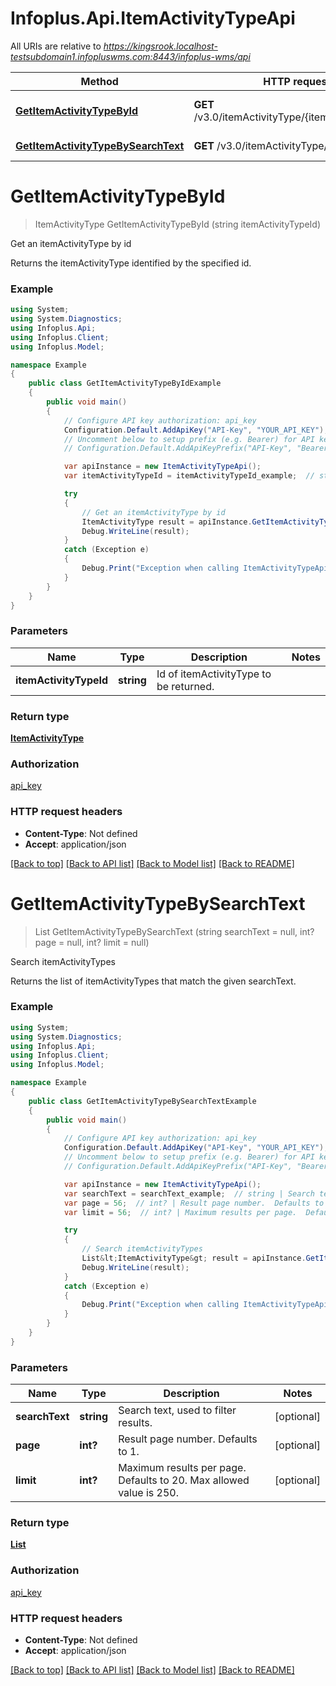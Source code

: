 # Infoplus.Api.ItemActivityTypeApi

All URIs are relative to *https://kingsrook.localhost-testsubdomain1.infopluswms.com:8443/infoplus-wms/api*

Method | HTTP request | Description
------------- | ------------- | -------------
[**GetItemActivityTypeById**](ItemActivityTypeApi.md#getitemactivitytypebyid) | **GET** /v3.0/itemActivityType/{itemActivityTypeId} | Get an itemActivityType by id
[**GetItemActivityTypeBySearchText**](ItemActivityTypeApi.md#getitemactivitytypebysearchtext) | **GET** /v3.0/itemActivityType/search | Search itemActivityTypes


<a name="getitemactivitytypebyid"></a>
# **GetItemActivityTypeById**
> ItemActivityType GetItemActivityTypeById (string itemActivityTypeId)

Get an itemActivityType by id

Returns the itemActivityType identified by the specified id.

### Example
```csharp
using System;
using System.Diagnostics;
using Infoplus.Api;
using Infoplus.Client;
using Infoplus.Model;

namespace Example
{
    public class GetItemActivityTypeByIdExample
    {
        public void main()
        {
            // Configure API key authorization: api_key
            Configuration.Default.AddApiKey("API-Key", "YOUR_API_KEY");
            // Uncomment below to setup prefix (e.g. Bearer) for API key, if needed
            // Configuration.Default.AddApiKeyPrefix("API-Key", "Bearer");

            var apiInstance = new ItemActivityTypeApi();
            var itemActivityTypeId = itemActivityTypeId_example;  // string | Id of itemActivityType to be returned.

            try
            {
                // Get an itemActivityType by id
                ItemActivityType result = apiInstance.GetItemActivityTypeById(itemActivityTypeId);
                Debug.WriteLine(result);
            }
            catch (Exception e)
            {
                Debug.Print("Exception when calling ItemActivityTypeApi.GetItemActivityTypeById: " + e.Message );
            }
        }
    }
}
```

### Parameters

Name | Type | Description  | Notes
------------- | ------------- | ------------- | -------------
 **itemActivityTypeId** | **string**| Id of itemActivityType to be returned. | 

### Return type

[**ItemActivityType**](ItemActivityType.md)

### Authorization

[api_key](../README.md#api_key)

### HTTP request headers

 - **Content-Type**: Not defined
 - **Accept**: application/json

[[Back to top]](#) [[Back to API list]](../README.md#documentation-for-api-endpoints) [[Back to Model list]](../README.md#documentation-for-models) [[Back to README]](../README.md)

<a name="getitemactivitytypebysearchtext"></a>
# **GetItemActivityTypeBySearchText**
> List<ItemActivityType> GetItemActivityTypeBySearchText (string searchText = null, int? page = null, int? limit = null)

Search itemActivityTypes

Returns the list of itemActivityTypes that match the given searchText.

### Example
```csharp
using System;
using System.Diagnostics;
using Infoplus.Api;
using Infoplus.Client;
using Infoplus.Model;

namespace Example
{
    public class GetItemActivityTypeBySearchTextExample
    {
        public void main()
        {
            // Configure API key authorization: api_key
            Configuration.Default.AddApiKey("API-Key", "YOUR_API_KEY");
            // Uncomment below to setup prefix (e.g. Bearer) for API key, if needed
            // Configuration.Default.AddApiKeyPrefix("API-Key", "Bearer");

            var apiInstance = new ItemActivityTypeApi();
            var searchText = searchText_example;  // string | Search text, used to filter results. (optional) 
            var page = 56;  // int? | Result page number.  Defaults to 1. (optional) 
            var limit = 56;  // int? | Maximum results per page.  Defaults to 20.  Max allowed value is 250. (optional) 

            try
            {
                // Search itemActivityTypes
                List&lt;ItemActivityType&gt; result = apiInstance.GetItemActivityTypeBySearchText(searchText, page, limit);
                Debug.WriteLine(result);
            }
            catch (Exception e)
            {
                Debug.Print("Exception when calling ItemActivityTypeApi.GetItemActivityTypeBySearchText: " + e.Message );
            }
        }
    }
}
```

### Parameters

Name | Type | Description  | Notes
------------- | ------------- | ------------- | -------------
 **searchText** | **string**| Search text, used to filter results. | [optional] 
 **page** | **int?**| Result page number.  Defaults to 1. | [optional] 
 **limit** | **int?**| Maximum results per page.  Defaults to 20.  Max allowed value is 250. | [optional] 

### Return type

[**List<ItemActivityType>**](ItemActivityType.md)

### Authorization

[api_key](../README.md#api_key)

### HTTP request headers

 - **Content-Type**: Not defined
 - **Accept**: application/json

[[Back to top]](#) [[Back to API list]](../README.md#documentation-for-api-endpoints) [[Back to Model list]](../README.md#documentation-for-models) [[Back to README]](../README.md)

